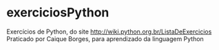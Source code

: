 # exerciciosPython
Exercícios de Python, do site http://wiki.python.org.br/ListaDeExercicios
Praticado por Caique Borges, para aprendizado da linguagem Python
